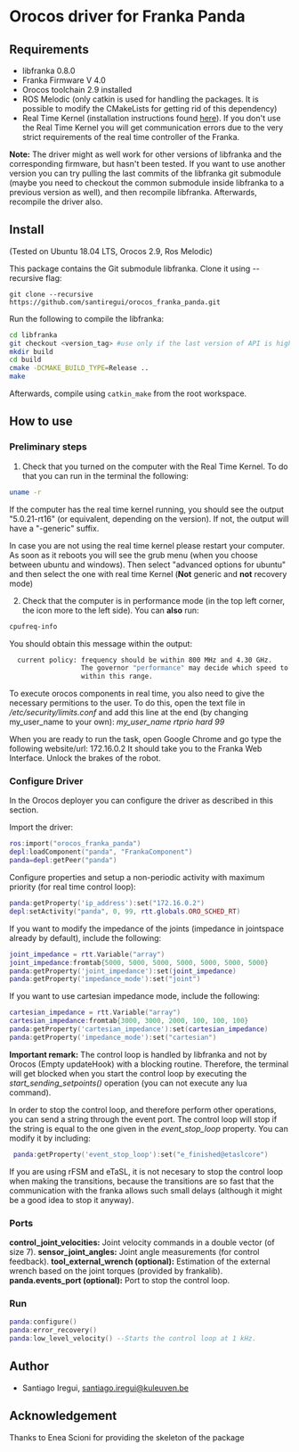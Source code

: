 # Orocos driver for Franka Panda



## Requirements

- libfranka 0.8.0
- Franka Firmware V 4.0
- Orocos toolchain 2.9 installed
- ROS Melodic (only catkin is used for handling the packages. It is possible to modify the CMakeLists for getting rid of this dependency)
- Real Time Kernel (installation instructions found [here](https://frankaemika.github.io/docs/installation_linux.html)). If you don't use the Real Time Kernel you will get communication errors due to the very strict requirements of the real time controller of the Franka.

**Note:** The driver might as well work for other versions of libfranka and the corresponding firmware, but hasn't been tested. If you want to use another version you can try pulling the last commits of the libfranka git submodule (maybe you need to checkout the common submodule inside libfranka to a previous version as well), and then recompile libfranka. Afterwards, recompile the driver also.
## Install

(Tested on Ubuntu 18.04 LTS, Orocos 2.9, Ros Melodic)

This package contains the Git submodule libfranka. Clone it using --recursive flag:
```shell
git clone --recursive https://github.com/santiregui/orocos_franka_panda.git
```

 Run the following to compile the libfranka:
 ```bash
cd libfranka
git checkout <version_tag> #use only if the last version of API is higher than 0.8
mkdir build
cd build
cmake -DCMAKE_BUILD_TYPE=Release ..
make
 ```


 <!-- ### Frankalib with apt

Right now it is not possible to do this since you get the latest API version, which is not compatible with this driver (we need 0.7.1).

Install the libfranka libraries:
```shell
sudo apt install ros-melodic-libfranka ros-melodic-franka-ros
```
  -->


Afterwards, compile using `catkin_make` from the root workspace.

## How to use


### Preliminary steps
1. Check that you turned on the computer with the Real Time Kernel. To do that you can run in the terminal the following:
  ```bash
  uname -r
  ```
  If the computer has the real time kernel running, you should see the output "5.0.21-rt16" (or equivalent, depending on the version). If not, the output will have a "-generic" suffix.

  In case you are not using the real time kernel please restart your computer. As soon as it reboots you will see the grub menu (when you choose between ubuntu and windows). Then select "advanced options for ubuntu" and then select the one with real time Kernel (**Not** generic and **not** recovery mode)

2. Check that the computer is in performance mode (in the top left corner, the icon more to the left side). You can **also** run:
```bash
cpufreq-info
```
You should obtain this message within the output:
```bash
  current policy: frequency should be within 800 MHz and 4.30 GHz.
                  The governor "performance" may decide which speed to use
                  within this range.
```

To execute orocos components in real time, you also need to give the necessary permitions to the user. To do this, open the text file in */etc/security/limits.conf* and add this line at the end (by changing my_user_name to your own): *my_user_name rtprio hard 99*

When you are ready to run the task, open Google Chrome and go type the following website/url: 172.16.0.2
It should take you to the Franka Web Interface. Unlock the brakes of the robot.

### Configure Driver
In the Orocos deployer you can configure the driver as described in this section.


Import the driver:
```lua
ros:import("orocos_franka_panda")
depl:loadComponent("panda", "FrankaComponent")
panda=depl:getPeer("panda")
```
Configure properties and setup a non-periodic activity with maximum priority (for real time control loop):
```lua
panda:getProperty('ip_address'):set("172.16.0.2")
depl:setActivity("panda", 0, 99, rtt.globals.ORO_SCHED_RT)
```
If you want to modify the impedance of the joints (impedance in jointspace already by default), include the following:
```lua
joint_impedance = rtt.Variable("array")
joint_impedance:fromtab{5000, 5000, 5000, 5000, 5000, 5000, 5000}
panda:getProperty('joint_impedance'):set(joint_impedance)
panda:getProperty('impedance_mode'):set("joint")
```

If you want to use cartesian impedance mode, include the following:

```lua
cartesian_impedance = rtt.Variable("array")
cartesian_impedance:fromtab{3000, 3000, 2000, 100, 100, 100}
panda:getProperty('cartesian_impedance'):set(cartesian_impedance)
panda:getProperty('impedance_mode'):set("cartesian")
```

**Important remark:** The control loop is handled by libfranka and not by Orocos (Empty updateHook) with a blocking routine. Therefore, the terminal will get blocked when you start the control loop by executing the *start_sending_setpoints()* operation (you can not execute any lua command).

In order to stop the control loop, and therefore perform other operations, you can send a string through the event port. The control loop will stop if the string is equal to the one given in the *event_stop_loop* property. You can modify it by including:
```lua
 panda:getProperty('event_stop_loop'):set("e_finished@etaslcore")
```

If you are using rFSM and eTaSL, it is not necesary to stop the control loop when making the transitions, because the transitions are so fast that the communication with the franka allows such small delays (although it might be a good idea to stop it anyway).


### Ports
  **control_joint_velocities:** Joint velocity commands in a double vector (of size 7).
  **sensor_joint_angles:** Joint angle measurements (for control feedback).
  **tool_external_wrench (optional):** Estimation of the external wrench based on the joint torques (provided by frankalib).
  **panda.events_port (optional):** Port to stop the control loop.

### Run
```lua
panda:configure()
panda:error_recovery()
panda:low_level_velocity() --Starts the control loop at 1 kHz.
```


## Author

- Santiago Iregui, santiago.iregui@kuleuven.be

## Acknowledgement
Thanks to Enea Scioni for providing the skeleton of the package
